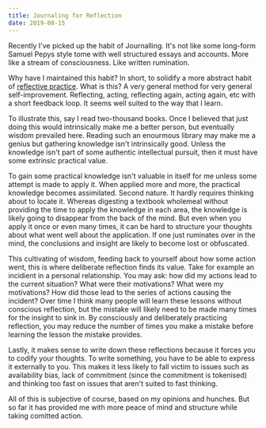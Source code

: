 ```yaml
---
title: Journaling for Reflection 
date: 2019-08-15
---
```


Recently I've picked up the habit of Journalling. It's not like some long-form Samuel Pepys style tome with well structured essays and accounts. More like a stream of consciousness. Like written rumination.

Why have I maintained this habit? In short, to solidify a more abstract habit of  [reflective practice][]. What is this? A very general method for very general self-improvement. Reflecting, acting, reflecting again, acting again, etc with a short feedback loop. It seems well suited to the way that I learn.

To illustrate this, say I read two-thousand books. Once I believed that just doing this would intrinsically make me a better person, but eventually wisdom prevailed here. Reading such an enourmous library may make me a genius but gathering knowledge isn't intrinsically good. Unless the knowledge isn't part of some authentic intellectual pursuit, then it must have some extrinsic practical value. 

To gain some practical knowledge isn't valuable in itself for me unless some attempt is made to apply it. When applied more and more, the practical knowledge becomes assimilated. Second nature. It hardly requires thinking about to locate it. Whereas digesting a textbook wholemeal without providing the time to apply the knowledge in each area, the knowledge is likely going to disappear from the back of the mind. But even when you apply it once or even many times, it can be hard to structure your thoughts about what went well about the application. If one just ruminates over in the mind, the conclusions and insight are likely to become lost or obfuscated. 

This cultivating of wisdom, feeding back to yourself about how some action went, this is where deliberate reflection finds its value. Take for example an incidient in a personal relationship. You may ask: how did my actions lead to the current situation? What were their motivations? What were my motivations? How did those lead to the series of actions causing the incident? Over time I think many people will learn these lessons without conscious reflection, but the mistake will likely need to be made many times for the insight to sink in. By consciously and deliberately practicing reflection, you may reduce the number of times you make a mistake before learning the lesson the mistake provides.

Lastly, it makes sense to write down these reflections because it forces you to codify your thoughts. To write something, you have to be able to express it externally to you. This makes it less likely to fall victim to issues such as availability bias, lack of commitment (since the commitment is tokenised) and thinking too fast on issues that aren't suited to fast thinking.

All of this is subjective of course, based on my opinions and hunches. But so far it has provided me with more peace of mind and structure while taking comitted action.

[reflective practice]: https://en.wikipedia.org/wiki/Reflective_practice
